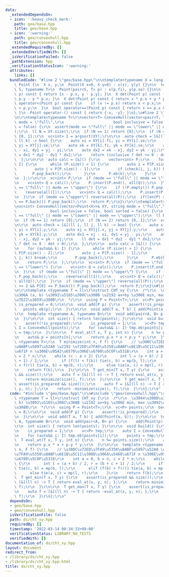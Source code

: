 ```yaml
---
data:
  _extendedDependsOn:
  - icon: ':heavy_check_mark:'
    path: geo/base.hpp
    title: geo/base.hpp
  - icon: ':warning:'
    path: geo/convexhull.hpp
    title: geo/convexhull.hpp
  _extendedRequiredBy: []
  _extendedVerifiedWith: []
  _isVerificationFailed: false
  _pathExtension: hpp
  _verificationStatusIcon: ':warning:'
  attributes:
    links: []
  bundledCode: "#line 2 \"geo/base.hpp\"\n\ntemplate<typename X = long long>\nstruct\
    \ Point {\n  X x, y;\n  Point(X x=0, X y=0) : x(x), y(y) {}\n\n  template <typename\
    \ S, typename T>\n  Point(pair<S, T> p) : x(p.fi), y(p.se) {}\n\n  Point operator-(Point\
    \ p) const { return {x - p.x, y - p.y}; }\n  X det(Point p) const { return x *\
    \ p.y - y * p.x; }\n  X dot(Point p) const { return x * p.x + y * p.y; }\n  bool\
    \ operator<(Point p) const {\n    if (x != p.x) return x < p.x;\n    return y\
    \ < p.y;\n  }\n  bool operator==(Point p) const { return x == p.x && y == p.y;\
    \ }\n  Point operator-() const { return {-x, -y}; }\n};\n#line 2 \"geo/convexhull.hpp\"\
    \n\r\ntemplate<typename T>\r\nvector<T> ConvexHull(vector<pair<T, T>>& XY, string\
    \ mode = \"full\",\r\n                      bool inclusive = false, bool sorted\
    \ = false) {\r\n  assert(mode == \"full\" || mode == \"lower\" || mode == \"upper\"\
    );\r\n  ll N = XY.size();\r\n  if (N == 1) return {0};\r\n  if (N == 2) return\
    \ {0, 1};\r\n  vc<int> I = argsort(XY);\r\n\r\n  auto check = [&](ll i, ll j,\
    \ ll k) -> bool {\r\n    auto xi = XY[i].fi, yi = XY[i].se;\r\n    auto xj = XY[j].fi,\
    \ yj = XY[j].se;\r\n    auto xk = XY[k].fi, yk = XY[k].se;\r\n    auto dx1 = xj\
    \ - xi, dy1 = yj - yi;\r\n    auto dx2 = xk - xj, dy2 = yk - yj;\r\n    ll det\
    \ = dx1 * dy2 - dy1 * dx2;\r\n    return (inclusive ? det >= 0 : det > 0);\r\n\
    \  };\r\n\r\n  auto calc = [&]() {\r\n    vector<int> P;\r\n    for (auto&& k:\
    \ I) {\r\n      while (P.size() > 1) {\r\n        auto i = P[P.size() - 2];\r\n\
    \        auto j = P[P.size() - 1];\r\n        if (check(i, j, k)) break;\r\n \
    \       P.pop_back();\r\n      }\r\n      P.eb(k);\r\n    }\r\n    return P;\r\
    \n  };\r\n\r\n  vc<int> P;\r\n  if (mode == \"full\" || mode == \"lower\") {\r\
    \n    vc<int> Q = calc();\r\n    P.insert(P.end(), all(Q));\r\n  }\r\n  if (mode\
    \ == \"full\" || mode == \"upper\") {\r\n    if (!P.empty()) P.pop_back();\r\n\
    \    reverse(all(I));\r\n    vc<int> Q = calc();\r\n    P.insert(P.end(), all(Q));\r\
    \n  }\r\n  if (mode == \"upper\") reverse(all(P));\r\n  if(len(P) >= 2 && P[0]\
    \ == P.back()) P.pop_back();\r\n  return P;\r\n}\r\n\r\ntemplate<typename X>\r\
    \nvc<int> ConvexHull(vector<Point<X>>& XY, string mode = \"full\",\r\n       \
    \               bool inclusive = false, bool sorted = false) {\r\n  assert(mode\
    \ == \"full\" || mode == \"lower\" || mode == \"upper\");\r\n  ll N = XY.size();\r\
    \n  if (N == 1) return {0};\r\n  if (N == 2) return {0, 1};\r\n  vc<int> I = argsort(XY);\r\
    \n\r\n  auto check = [&](ll i, ll j, ll k) -> bool {\r\n    auto xi = XY[i].x,\
    \ yi = XY[i].y;\r\n    auto xj = XY[j].x, yj = XY[j].y;\r\n    auto xk = XY[k].x,\
    \ yk = XY[k].y;\r\n    auto dx1 = xj - xi, dy1 = yj - yi;\r\n    auto dx2 = xk\
    \ - xj, dy2 = yk - yj;\r\n    ll det = dx1 * dy2 - dy1 * dx2;\r\n    return (inclusive\
    \ ? det >= 0 : det > 0);\r\n  };\r\n\r\n  auto calc = [&]() {\r\n    vc<int> P;\r\
    \n    for (auto&& k: I) {\r\n      while (P.size() > 1) {\r\n        auto i =\
    \ P[P.size() - 2];\r\n        auto j = P[P.size() - 1];\r\n        if (check(i,\
    \ j, k)) break;\r\n        P.pop_back();\r\n      }\r\n      P.eb(k);\r\n    }\r\
    \n    return P;\r\n  };\r\n\r\n  vc<int> P;\r\n  if (mode == \"full\" || mode\
    \ == \"lower\") {\r\n    vc<int> Q = calc();\r\n    P.insert(P.end(), all(Q));\r\
    \n  }\r\n  if (mode == \"full\" || mode == \"upper\") {\r\n    if (!P.empty())\
    \ P.pop_back();\r\n    reverse(all(I));\r\n    vc<int> Q = calc();\r\n    P.insert(P.end(),\
    \ all(Q));\r\n  }\r\n  if (mode == \"upper\") reverse(all(P));\r\n  if(len(P)\
    \ >= 2 && P[0] == P.back()) P.pop_back();\r\n  return P;\r\n}\n#line 3 \"ds/cht_xy.hpp\"\
    \n\r\ntemplate <typename T = ll>\r\nstruct CHT_xy {\r\n  /*\r\n  \u3044\u308D\u3093\
    \u306A (a, b) \u3092\u5165\u308C\u308B \u2192 ax+by \u306E min, max \u3092\u691C\
    \u7D22\u3059\u308B\r\n  */\r\n  using P = Point<T>;\r\n  vc<P> points;\r\n  bool\
    \ is_prepared = 0;\r\n\r\n  void add(P p) {\r\n    assert(!is_prepared);\r\n \
    \   points.eb(p);\r\n  }\r\n\r\n  void add(T a, T b) { add(Point(a, b)); }\r\n\
    \r\n  template <typename A, typename B>\r\n  void add(pair<A, B> p) {\r\n    add(Point(p));\r\
    \n  }\r\n\r\n  int size() { return len(points); }\r\n\r\n  void build() {\r\n\
    \    assert(!is_prepared);\r\n    is_prepared = 1;\r\n    vc<P> tmp;\r\n    auto\
    \ I = ConvexHull(points);\r\n    for (auto&& i: I) tmp.eb(points[i]);\r\n    points\
    \ = tmp;\r\n  }\r\n\r\n  T eval_at(T x, T y, int n) {\r\n    n %= points.size();\r\
    \n    auto& p = points[n];\r\n    return p.x * x + p.y * y;\r\n  }\r\n\r\n  template\
    \ <typename F>\r\n  T minimize(int n, F f) {\r\n    // \u300C\u72ED\u7FA9\u5358\
    \u8ABF\u5897\u52A0 \u2192 \u72ED\u7FA9\u5358\u8ABF\u6E1B\u5C11\u300D\u306A\u5468\
    \u671F n \u306E\u95A2\u6570\u306E\u6700\u5C0F\u5316\r\n    int a = 0, b = n, c\
    \ = 2 * n;\r\n    while (c - a > 2) {\r\n      int l = (a + b) / 2, r = (b + c\
    \ + 1) / 2;\r\n      if (f(l) < f(b)) tie(c, b) = mp(b, l);\r\n      elif (f(b)\
    \ > f(r)) tie(a, b) = mp(b, r);\r\n      else tie(a, c) = mp(l, r);\r\n    }\r\
    \n    return f(b);\r\n  }\r\n\r\n  T get_min(T x, T y) {\r\n    assert(is_prepared\
    \ && size());\r\n    auto f = [&](ll n) -> T { return eval_at(x, y, n); };\r\n\
    \    return minimize(size(), f);\r\n  }\r\n\r\n  T get_max(T x, T y) {\r\n   \
    \ assert(is_prepared && size());\r\n    auto f = [&](ll n) -> T { return -eval_at(x,\
    \ y, n); };\r\n    return -minimize(size(), f);\r\n  }\r\n};\r\n"
  code: "#include \"geo/base.hpp\"\r\n#include \"geo/convexhull.hpp\"\r\n\r\ntemplate\
    \ <typename T = ll>\r\nstruct CHT_xy {\r\n  /*\r\n  \u3044\u308D\u3093\u306A (a,\
    \ b) \u3092\u5165\u308C\u308B \u2192 ax+by \u306E min, max \u3092\u691C\u7D22\u3059\
    \u308B\r\n  */\r\n  using P = Point<T>;\r\n  vc<P> points;\r\n  bool is_prepared\
    \ = 0;\r\n\r\n  void add(P p) {\r\n    assert(!is_prepared);\r\n    points.eb(p);\r\
    \n  }\r\n\r\n  void add(T a, T b) { add(Point(a, b)); }\r\n\r\n  template <typename\
    \ A, typename B>\r\n  void add(pair<A, B> p) {\r\n    add(Point(p));\r\n  }\r\n\
    \r\n  int size() { return len(points); }\r\n\r\n  void build() {\r\n    assert(!is_prepared);\r\
    \n    is_prepared = 1;\r\n    vc<P> tmp;\r\n    auto I = ConvexHull(points);\r\
    \n    for (auto&& i: I) tmp.eb(points[i]);\r\n    points = tmp;\r\n  }\r\n\r\n\
    \  T eval_at(T x, T y, int n) {\r\n    n %= points.size();\r\n    auto& p = points[n];\r\
    \n    return p.x * x + p.y * y;\r\n  }\r\n\r\n  template <typename F>\r\n  T minimize(int\
    \ n, F f) {\r\n    // \u300C\u72ED\u7FA9\u5358\u8ABF\u5897\u52A0 \u2192 \u72ED\
    \u7FA9\u5358\u8ABF\u6E1B\u5C11\u300D\u306A\u5468\u671F n \u306E\u95A2\u6570\u306E\
    \u6700\u5C0F\u5316\r\n    int a = 0, b = n, c = 2 * n;\r\n    while (c - a > 2)\
    \ {\r\n      int l = (a + b) / 2, r = (b + c + 1) / 2;\r\n      if (f(l) < f(b))\
    \ tie(c, b) = mp(b, l);\r\n      elif (f(b) > f(r)) tie(a, b) = mp(b, r);\r\n\
    \      else tie(a, c) = mp(l, r);\r\n    }\r\n    return f(b);\r\n  }\r\n\r\n\
    \  T get_min(T x, T y) {\r\n    assert(is_prepared && size());\r\n    auto f =\
    \ [&](ll n) -> T { return eval_at(x, y, n); };\r\n    return minimize(size(),\
    \ f);\r\n  }\r\n\r\n  T get_max(T x, T y) {\r\n    assert(is_prepared && size());\r\
    \n    auto f = [&](ll n) -> T { return -eval_at(x, y, n); };\r\n    return -minimize(size(),\
    \ f);\r\n  }\r\n};\r\n"
  dependsOn:
  - geo/base.hpp
  - geo/convexhull.hpp
  isVerificationFile: false
  path: ds/cht_xy.hpp
  requiredBy: []
  timestamp: '2022-03-14 00:34:33+09:00'
  verificationStatus: LIBRARY_NO_TESTS
  verifiedWith: []
documentation_of: ds/cht_xy.hpp
layout: document
redirect_from:
- /library/ds/cht_xy.hpp
- /library/ds/cht_xy.hpp.html
title: ds/cht_xy.hpp
---
```

